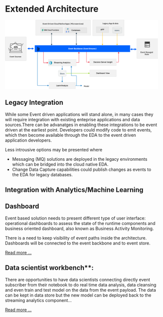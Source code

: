 # Extended Architecture

<img src="../hl-arch-extended.png" width="1024px">

## Legacy Integration

While some Event driven applications will  stand alone, in many cases they will  require integration with existing  enteprise applications and data sources.There can be advanatges in enabling these integrations to be event driven at the earliest point.  Developers could modify code to emit events,  which then become available through the EDA to the event driven application developers.

Less introusive options may be presented where
* Messaging (MQ) solutions are deployed in the legacy environments which can be bridged into the cloud native EDA.
* Change Data Capture capabilities could publish changes as events to the EDA for legacy databases.

## Integration with Analytics/Machine Learning

## Dashboard
 Event based solution needs to present different type of user interface:  operational dashboards to assess the state of the runtime components and business oriented dashboard, also known as Business Activity Monitoring.

There is a need to keep visibility of event paths inside the architecture. Dashboards will be connected to the event backbone and to event store.

[Read more ...](docs/evt-dashboard/README.md)


## Data scientist workbench**:
There are opportunities to have data scientists connecting directly event subscriber from their notebook to do real time data analysis, data cleansing and even train and test model on the data from the event payload. The data can be kept in data store but the new model can be deployed back to the streaming analytics component...

[Read more ...](docs/ml-workbench/README.md)
